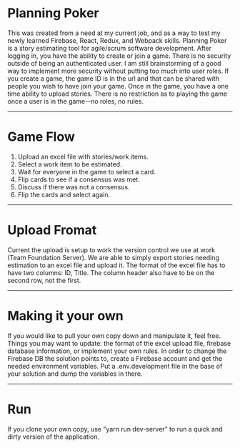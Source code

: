 # Planning Poker

This was created from a need at my current job, and as a way to test my newly learned Firebase, React, Redux, and Webpack skills. Planning Poker is a story estimating tool for agile/scrum software development. After logging in, you have the ability to create or join a game. There is no security outside of being an authenticated user. I am still brainstorming of a good way to implement more security without putting too much into user roles. If you create a game, the game ID is in the url and that can be shared with people you wish to have join your game. Once in the game, you have a one time ability to upload stories. There is no restriction as to playing the game once a user is in the game--no roles, no rules.

---

# Game Flow

1. Upload an excel file with stories/work items.
2. Select a work item to be estimated.
3. Wait for everyone in the game to select a card.
4. Flip cards to see if a consensus was met.
5. Discuss if there was not a consensus.
6. Flip the cards and select again.

---

# Upload Fromat

Current the upload is setup to work the version control we use at work (Team Foundation Server). We are able to simply export stories needing estimation to an excel file and upload it. The format of the excel file has to have two columns: ID, Title. The column header also have to be on the second row, not the first.

---

# Making it your own

If you would like to pull your own copy down and manipulate it, feel free. Things you may want to update: the format of the excel upload file, firebase database information, or implement your own rules. In order to change the Firebase DB the solution points to, create a Firebase account and get the needed environment variables. Put a .env.development file in the base of your solution and dump the variables in there.

---

# Run

If you clone your own copy, use "yarn run dev-server" to run a quick and dirty version of the application.
